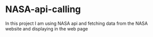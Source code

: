 # NASA-api-calling
In this project I am using NASA api and fetching data from the NASA website and displaying in the web page
